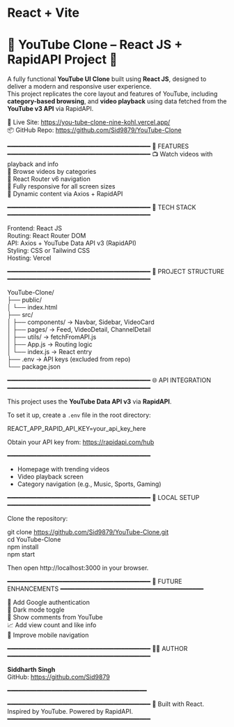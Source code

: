 # React + Vite

# 🎥 YouTube Clone – React JS + RapidAPI Project 🔴

A fully functional **YouTube UI Clone** built using **React JS**, designed to deliver a modern and responsive user experience.  
This project replicates the core layout and features of YouTube, including  **category-based browsing**, and **video playback** using data fetched from the **YouTube v3 API** via RapidAPI.

🔗 Live Site: https://you-tube-clone-nine-kohl.vercel.app/  
📦 GitHub Repo: https://github.com/Sid9879/YouTube-Clone

━━━━━━━━━━━━━━━━━━━━━━━━━━━━━━━━━━━━━━━
🚀 FEATURES
━━━━━━━━━━━━━━━━━━━━━━━━━━━━━━━━━━━━━━━
📺 Watch videos with playback and info  
🧩 Browse videos by categories  
🧭 React Router v6 navigation  
📱 Fully responsive for all screen sizes  
🔄 Dynamic content via Axios + RapidAPI

━━━━━━━━━━━━━━━━━━━━━━━━━━━━━━━━━━━━━━━
🧱 TECH STACK
━━━━━━━━━━━━━━━━━━━━━━━━━━━━━━━━━━━━━━━

Frontend: React JS  
Routing: React Router DOM  
API: Axios + YouTube Data API v3 (RapidAPI)  
Styling: CSS or Tailwind CSS  
Hosting: Vercel

━━━━━━━━━━━━━━━━━━━━━━━━━━━━━━━━━━━━━━━
📁 PROJECT STRUCTURE
━━━━━━━━━━━━━━━━━━━━━━━━━━━━━━━━━━━━━━━

YouTube-Clone/  
├── public/  
│   └── index.html  
├── src/  
│   ├── components/         → Navbar, Sidebar, VideoCard  
│   ├── pages/              → Feed, VideoDetail, ChannelDetail  
│   ├── utils/              → fetchFromAPI.js  
│   ├── App.js              → Routing logic  
│   └── index.js            → React entry  
├── .env                    → API keys (excluded from repo)  
└── package.json

━━━━━━━━━━━━━━━━━━━━━━━━━━━━━━━━━━━━━━━
🌐 API INTEGRATION
━━━━━━━━━━━━━━━━━━━━━━━━━━━━━━━━━━━━━━━

This project uses the **YouTube Data API v3** via **RapidAPI**.

To set it up, create a `.env` file in the root directory:

REACT_APP_RAPID_API_KEY=your_api_key_here

Obtain your API key from: https://rapidapi.com/hub

━━━━━━━━━━━━━━━━━━━━━━━━━━━━━━━━━━━━━━━

- Homepage with trending videos  
- Video playback screen  
- Category navigation (e.g., Music, Sports, Gaming)  

━━━━━━━━━━━━━━━━━━━━━━━━━━━━━━━━━━━━━━━
🧪 LOCAL SETUP
━━━━━━━━━━━━━━━━━━━━━━━━━━━━━━━━━━━━━━━

Clone the repository:

git clone https://github.com/Sid9879/YouTube-Clone.git  
cd YouTube-Clone  
npm install  
npm start

Then open http://localhost:3000 in your browser.

━━━━━━━━━━━━━━━━━━━━━━━━━━━━━━━━━━━━━━━
📌 FUTURE ENHANCEMENTS
━━━━━━━━━━━━━━━━━━━━━━━━━━━━━━━━━━━━━━━

🔐 Add Google authentication  
🌙 Dark mode toggle  
💬 Show comments from YouTube  
📈 Add view count and like info  
📱 Improve mobile navigation

━━━━━━━━━━━━━━━━━━━━━━━━━━━━━━━━━━━━━━━
🙋‍♂️ AUTHOR
━━━━━━━━━━━━━━━━━━━━━━━━━━━━━━━━━━━━━━━

**Siddharth Singh**  
GitHub: https://github.com/Sid9879

━━━━━━━━━━━━━━━━━━━━━━━━━━━━━━━━━━━━━━

━━━━━━━━━━━━━━━━━━━━━━━━━━━━━━━━━━━━━━━
🧠 Built with React. Inspired by YouTube. Powered by RapidAPI.
━━━━━━━━━━━━━━━━━━━━━━━━━━━━━━━━━━━━━━━

